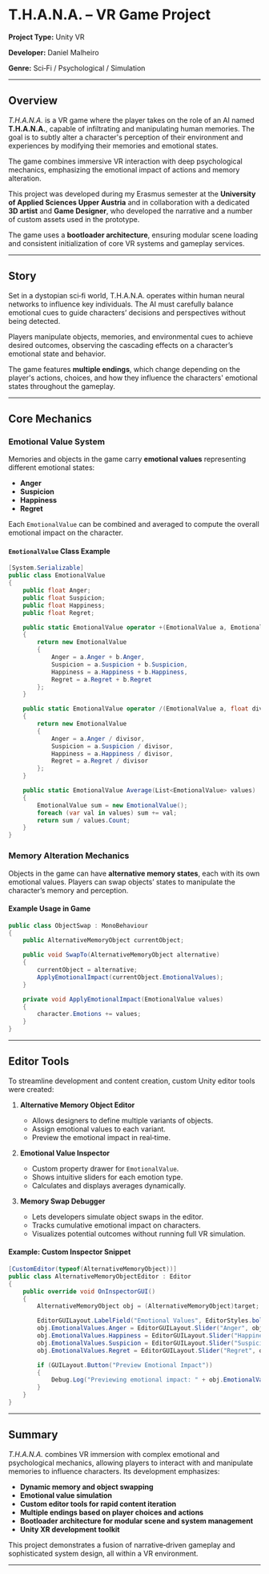# T.H.A.N.A. – VR Game Project

**Project Type:** Unity VR

**Developer:** Daniel Malheiro

**Genre:** Sci‑Fi / Psychological / Simulation

---

## Overview

*T.H.A.N.A.* is a VR game where the player takes on the role of an AI named **T.H.A.N.A.**, capable of infiltrating and manipulating human memories. The goal is to subtly alter a character's perception of their environment and experiences by modifying their memories and emotional states.

The game combines immersive VR interaction with deep psychological mechanics, emphasizing the emotional impact of actions and memory alteration.

This project was developed during my Erasmus semester at the **University of Applied Sciences Upper Austria** and in collaboration with a dedicated **3D artist** and **Game Designer**, who developed the narrative and a number of custom assets used in the prototype.

The game uses a **bootloader architecture**, ensuring modular scene loading and consistent initialization of core VR systems and gameplay services.

---

## Story

Set in a dystopian sci‑fi world, T.H.A.N.A. operates within human neural networks to influence key individuals. The AI must carefully balance emotional cues to guide characters’ decisions and perspectives without being detected.

Players manipulate objects, memories, and environmental cues to achieve desired outcomes, observing the cascading effects on a character’s emotional state and behavior.

The game features **multiple endings**, which change depending on the player's actions, choices, and how they influence the characters' emotional states throughout the gameplay.

---

## Core Mechanics

### Emotional Value System

Memories and objects in the game carry **emotional values** representing different emotional states:

* **Anger**
* **Suspicion**
* **Happiness**
* **Regret**

Each `EmotionalValue` can be combined and averaged to compute the overall emotional impact on the character.

#### `EmotionalValue` Class Example

```csharp
[System.Serializable]
public class EmotionalValue
{
    public float Anger;
    public float Suspicion;
    public float Happiness;
    public float Regret;

    public static EmotionalValue operator +(EmotionalValue a, EmotionalValue b)
    {
        return new EmotionalValue
        {
            Anger = a.Anger + b.Anger,
            Suspicion = a.Suspicion + b.Suspicion,
            Happiness = a.Happiness + b.Happiness,
            Regret = a.Regret + b.Regret
        };
    }

    public static EmotionalValue operator /(EmotionalValue a, float divisor)
    {
        return new EmotionalValue
        {
            Anger = a.Anger / divisor,
            Suspicion = a.Suspicion / divisor,
            Happiness = a.Happiness / divisor,
            Regret = a.Regret / divisor
        };
    }

    public static EmotionalValue Average(List<EmotionalValue> values)
    {
        EmotionalValue sum = new EmotionalValue();
        foreach (var val in values) sum += val;
        return sum / values.Count;
    }
}
```

### Memory Alteration Mechanics

Objects in the game can have **alternative memory states**, each with its own emotional values. Players can swap objects’ states to manipulate the character’s memory and perception.

#### Example Usage in Game

```csharp
public class ObjectSwap : MonoBehaviour
{
    public AlternativeMemoryObject currentObject;

    public void SwapTo(AlternativeMemoryObject alternative)
    {
        currentObject = alternative;
        ApplyEmotionalImpact(currentObject.EmotionalValues);
    }

    private void ApplyEmotionalImpact(EmotionalValue values)
    {
        character.Emotions += values;
    }
}
```

---

## Editor Tools

To streamline development and content creation, custom Unity editor tools were created:

1. **Alternative Memory Object Editor**

   * Allows designers to define multiple variants of objects.
   * Assign emotional values to each variant.
   * Preview the emotional impact in real‑time.

2. **Emotional Value Inspector**

   * Custom property drawer for `EmotionalValue`.
   * Shows intuitive sliders for each emotion type.
   * Calculates and displays averages dynamically.

3. **Memory Swap Debugger**

   * Lets developers simulate object swaps in the editor.
   * Tracks cumulative emotional impact on characters.
   * Visualizes potential outcomes without running full VR simulation.

#### Example: Custom Inspector Snippet

```csharp
[CustomEditor(typeof(AlternativeMemoryObject))]
public class AlternativeMemoryObjectEditor : Editor
{
    public override void OnInspectorGUI()
    {
        AlternativeMemoryObject obj = (AlternativeMemoryObject)target;

        EditorGUILayout.LabelField("Emotional Values", EditorStyles.boldLabel);
        obj.EmotionalValues.Anger = EditorGUILayout.Slider("Anger", obj.EmotionalValues.Anger, 0f, 100f);
        obj.EmotionalValues.Happiness = EditorGUILayout.Slider("Happiness", obj.EmotionalValues.Happiness, 0f, 100f);
        obj.EmotionalValues.Suspicion = EditorGUILayout.Slider("Suspicion", obj.EmotionalValues.Suspicion, 0f, 100f);
        obj.EmotionalValues.Regret = EditorGUILayout.Slider("Regret", obj.EmotionalValues.Regret, 0f, 100f);

        if (GUILayout.Button("Preview Emotional Impact"))
        {
            Debug.Log("Previewing emotional impact: " + obj.EmotionalValues);
        }
    }
}
```

---

## Summary

*T.H.A.N.A.* combines VR immersion with complex emotional and psychological mechanics, allowing players to interact with and manipulate memories to influence characters. Its development emphasizes:

* **Dynamic memory and object swapping**
* **Emotional value simulation**
* **Custom editor tools for rapid content iteration**
* **Multiple endings based on player choices and actions**
* **Bootloader architecture for modular scene and system management**
* **Unity XR development toolkit**

This project demonstrates a fusion of narrative‑driven gameplay and sophisticated system design, all within a VR environment.

---

